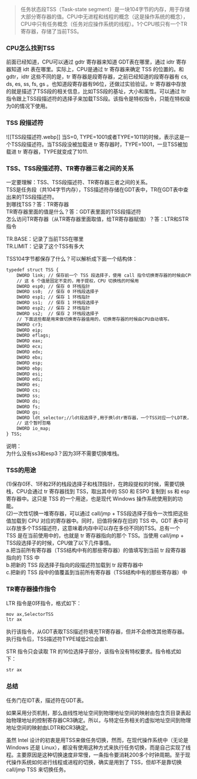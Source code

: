 > 任务状态段TSS（Task-state segment）是一块104字节的内存，用于存储大部分寄存器的值。CPU中无进程和线程的概念（这是操作系统的概念），CPU中只有任务概念（任务对应操作系统的线程）。1个CPU核只有一个TR寄存器，存储了当前TSS。

### CPU怎么找到TSS

前面已经知道，CPU可以通过 gdtr 寄存器来知道 GDT表在哪里，通过 idtr 寄存器知道 idt 表在哪里。实际上，CPU是通过 tr 寄存器来确定 TSS 的位置的。和 gdtr，idtr 这些不同的是，tr 寄存器是段寄存器，之前已经知道的段寄存器有 cs, ds, es, ss, fs, gs 。也知道段寄存器有96位，还做过实验验证。tr 寄存器中存放的就是描述了TSS段的相关信息，比如TSS段的基址，大小和属性。可以通过 ltr指令跟上TSS段描述符的选择子来加载TSS段。该指令是特权指令，只能在特权级为0的情况下使用。

### TSS 段描述符
![[TSS段描述符.webp]]
当S=0, TYPE=1001或者TYPE=1011的时候，表示这是一个TSS段描述符。当TSS段没被加载进 tr 寄存器时，TYPE=1001，一旦TSS被加载进 tr 寄存器，TYPE就变成了1011.

### TSS、TSS段描述符、TR寄存器三者之间的关系

一定要理解：TSS、TSS段描述符、TR寄存器三者之间的关系。  
TSS是任务段（共104字节内存），TSS描述符存储在GDT表中，TR在GDT表中查出来的TSS段描述符。  
到哪找TSS？答：TR寄存器  
TR寄存器里面的值是什么？答：GDT表里面的TSS段描述符  
怎么访问TR寄存器（从TR寄存器里面取值，给TR寄存器赋值）？答：LTR和STR指令

TR.BASE：记录了当前TSS在哪里  
TR.LIMIT：记录了这个TSS有多大

TSS104字节都保存了什么？可以解析成下面一个结构体：

```html
typedef struct TSS {
    DWORD link; // 保存前一个 TSS 段选择子，使用 call 指令切换寄存器的时候由CPU填写。
    // 这 6 个值是固定不变的，用于提权，CPU 切换栈的时候用
    DWORD esp0; // 保存 0 环栈指针
    DWORD ss0;  // 保存 0 环栈段选择子
    DWORD esp1; // 保存 1 环栈指针
    DWORD ss1;  // 保存 1 环栈段选择子
    DWORD esp2; // 保存 2 环栈指针
    DWORD ss2;  // 保存 2 环栈段选择子
    // 下面这些都是用来做切换寄存器值用的，切换寄存器的时候由CPU自动填写。
    DWORD cr3; 
    DWORD eip;  
    DWORD eflags;
    DWORD eax;
    DWORD ecx;
    DWORD edx;
    DWORD ebx;
    DWORD esp;
    DWORD ebp;
    DWORD esi;
    DWORD edi;
    DWORD es;
    DWORD cs;
    DWORD ss;
    DWORD ds;
    DWORD fs;
    DWORD gs;
    DWORD ldt_selector;//ldt段选择子,用于换ldtr寄存器，一个TSS对应一个LDT表，就算你有100个任务，那么ldtr寄存器里面存储的也是当前ldt表，也就是任务切换时，LDT表会切换，但GDT表不会切换
    // 这个暂时忽略
    DWORD io_map;
} TSS;
```

说明：  
为什么没有ss3和esp3？因为3环不需要切换堆栈。

### TSS的用途

(1)保存0环、1环和2环的栈段选择子和栈顶指针，在跨段提权的时候，需要切换栈，CPU会通过 tr 寄存器找到 TSS，取出其中的 SS0 和 ESP0 复制到 ss 和 esp 寄存器中。这只是 TSS 的一个用途，也是现代 Windows 操作系统使用到的功能。  
(2)一次性切换一堆寄存器，可以通过 call/jmp + TSS段选择子指令一次性把这些值加载到 CPU 对应的寄存器中。同时，旧值将保存在旧的 TSS 中。GDT 表中可以存放多个TSS描述符，这意味着内存中可以存在多份不同的TSS。总有一个 TSS 是在当前使用中的，也就是 tr 寄存器指向的那个 TSS。当使用 call/jmp + TSS段选择子的时候，CPU做了以下几件事情。  
a.把当前所有寄存器（TSS结构中有的那些寄存器）的值填写到当前 tr 段寄存器指向的 TSS 中  
b.把新的 TSS 段选择子指向的段描述符加载到 tr 段寄存器中  
c.把新的 TSS 段中的值覆盖到当前所有寄存器（TSS结构中有的那些寄存器）中

### TR寄存器操作指令

LTR 指令是0环指令，格式如下：

```html
mov ax,SelectorTSS
ltr ax
```

执行该指令，从GDT表取TSS描述符填充TR寄存器，但并不会修改其他寄存器。执行指令后，TSS描述符TYPE域低2位会置1.

STR 指令只会读取 TR 的16位选择子部分，该指令没有特权要求。指令格式如下：

```html
str ax
```

### 总结

任务门在IDT表，描述符在GDT表。

如果采用分页机制，那么由线性地址空间到物理地址空间的映射由包含页目录表起始物理地址的控制寄存器CR3确定。所以，与特定任务相关的虚拟地址空间到物理地址空间的映射由LDTR和CR3确定。

虽然 Intel 设计的初衷是用TSS来做任务切换，然而，在现代操作系统中（无论是 Windows 还是 Linux），都没有使用这种方式来执行任务切换，而是自己实现了线程。主要原因是这种切换速度非常慢，一条指令要消耗200多个时钟周期。至于现代操作系统如何进行线程或进程的切换，确实是用到了 TSS，但却不是靠切换call/jmp TSS 来切换任务。
